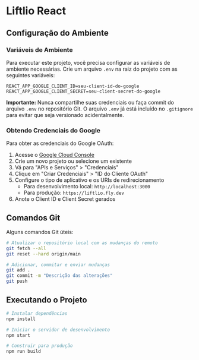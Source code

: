 # Liftlio React

## Configuração do Ambiente

### Variáveis de Ambiente

Para executar este projeto, você precisa configurar as variáveis de ambiente necessárias. Crie um arquivo `.env` na raiz do projeto com as seguintes variáveis:

```
REACT_APP_GOOGLE_CLIENT_ID=seu-client-id-do-google
REACT_APP_GOOGLE_CLIENT_SECRET=seu-client-secret-do-google
```

**Importante:** Nunca compartilhe suas credenciais ou faça commit do arquivo `.env` no repositório Git. O arquivo `.env` já está incluído no `.gitignore` para evitar que seja versionado acidentalmente.

### Obtendo Credenciais do Google

Para obter as credenciais do Google OAuth:

1. Acesse o [Google Cloud Console](https://console.cloud.google.com/)
2. Crie um novo projeto ou selecione um existente
3. Vá para "APIs e Serviços" > "Credenciais"
4. Clique em "Criar Credenciais" > "ID do Cliente OAuth"
5. Configure o tipo de aplicativo e os URIs de redirecionamento
   - Para desenvolvimento local: `http://localhost:3000`
   - Para produção: `https://liftlio.fly.dev`
6. Anote o Client ID e Client Secret gerados

## Comandos Git

Alguns comandos Git úteis:

```bash
# Atualizar o repositório local com as mudanças do remoto
git fetch --all
git reset --hard origin/main

# Adicionar, commitar e enviar mudanças
git add .
git commit -m "Descrição das alterações"
git push
```

## Executando o Projeto

```bash
# Instalar dependências
npm install

# Iniciar o servidor de desenvolvimento
npm start

# Construir para produção
npm run build
